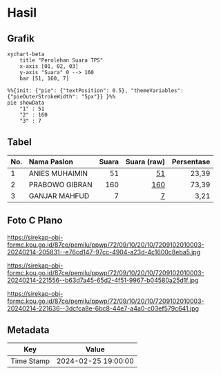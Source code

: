 # Hasil

## Grafik

```mermaid
xychart-beta
    title "Perolehan Suara TPS"
    x-axis [01, 02, 03]
    y-axis "Suara" 0 --> 160
    bar [51, 160, 7]
```

```mermaid
%%{init: {"pie": {"textPosition": 0.5}, "themeVariables": {"pieOuterStrokeWidth": "5px"}} }%%
pie showData
    "1" : 51
    "2" : 160
    "3" : 7
```

## Tabel

| No. | Nama Paslon    | Suara | Suara (raw) | Persentase |
|:--- |:-------------- | -----:| -----------:| ----------:|
| 1   | ANIES MUHAIMIN | 51    | [51][p-1]   | 23,39      |
| 2   | PRABOWO GIBRAN | 160   | [160][p-2]  | 73,39      |
| 3   | GANJAR MAHFUD  | 7     | [7][p-3]    | 3,21       |


[p-1]: https://github.com/gigit-pemilu/pemilu-2024-72-sulawesi-tengah/blob/main/pilpres/hitung-suara/sub/72-sulawesi-tengah/sub/09-tojo-una-una/sub/10-ratolindo/sub/2010-patingko/sub/003-tps/sub/paslon-1.txt
[p-2]: https://github.com/gigit-pemilu/pemilu-2024-72-sulawesi-tengah/blob/main/pilpres/hitung-suara/sub/72-sulawesi-tengah/sub/09-tojo-una-una/sub/10-ratolindo/sub/2010-patingko/sub/003-tps/sub/paslon-2.txt
[p-3]: https://github.com/gigit-pemilu/pemilu-2024-72-sulawesi-tengah/blob/main/pilpres/hitung-suara/sub/72-sulawesi-tengah/sub/09-tojo-una-una/sub/10-ratolindo/sub/2010-patingko/sub/003-tps/sub/paslon-3.txt

## Foto C Plano

https://sirekap-obj-formc.kpu.go.id/87ce/pemilu/ppwp/72/09/10/20/10/7209102010003-20240214-205831--e76cd147-97cc-4904-a23d-4c1600c8eba5.jpg

https://sirekap-obj-formc.kpu.go.id/87ce/pemilu/ppwp/72/09/10/20/10/7209102010003-20240214-221556--b63d7a45-65d2-4f51-9967-b04580a25d1f.jpg

https://sirekap-obj-formc.kpu.go.id/87ce/pemilu/ppwp/72/09/10/20/10/7209102010003-20240214-221636--3dcfca8e-6bc8-44e7-a4a0-c03ef579c641.jpg


## Metadata

| Key        | Value               |
| ---------- | ------------------- |
| Time Stamp | 2024-02-25 19:00:00 |



